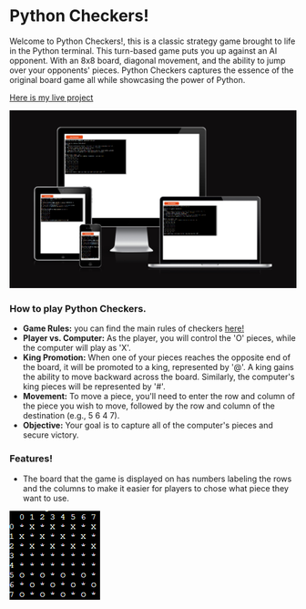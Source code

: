 # Python Checkers!

Welcome to Python Checkers!, this is a classic strategy game brought to life in the Python terminal. This turn-based game puts you up against an AI opponent. With an 8x8 board, diagonal movement, and the ability to jump over your opponents' pieces. Python Checkers captures the essence of the original board game all while showcasing the power of Python.

[Here is my live project](https://python-checkers-9d82286035ad.herokuapp.com/)

![Screenshot of the "am i responsive" page](images/am-i-responsive.png)

### How to play Python Checkers.

- **Game Rules:** you can find the main rules of checkers [here!](https://en.wikipedia.org/wiki/Checkers)
- **Player vs. Computer:** As the player, you will control the 'O' pieces, while the computer will play as 'X'.
- **King Promotion:** When one of your pieces reaches the opposite end of the board, it will be promoted to a king, represented by '@'. A king gains the ability to move backward across the board. Similarly, the computer's king pieces will be represented by '#'.
- **Movement:** To move a piece, you'll need to enter the row and column of the piece you wish to move, followed by the row and column of the destination (e.g., 5 6 4 7).
- **Objective:** Your goal is to capture all of the computer's pieces and secure victory.

### Features!

- The board that the game is displayed on has numbers labeling the rows and the columns to make it easier for players to chose what piece they want to use.

![Screenshot of the checkers board displayed in python](images/board.png)